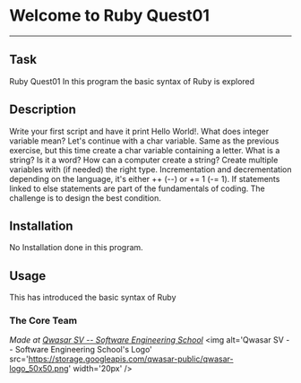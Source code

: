 # Welcome to Ruby Quest01
***

## Task
Ruby Quest01
In this program the basic syntax of Ruby is explored
## Description
Write your first script and have it print Hello World!.
What does integer variable mean?
Let's continue with a char variable. Same as the previous exercise, but this time create a char variable containing a letter.
What is a string? Is it a word? How can a computer create a string?
Create multiple variables with (if needed) the right type.
Incrementation and decrementation depending on the language, it's either ++ (--) or += 1 (-= 1).
If statements linked to else statements are part of the fundamentals of coding. The challenge is to design the best condition.

## Installation
No Installation done in this program.

## Usage
This has introduced the basic syntax of Ruby

### The Core Team


<span><i>Made at <a href='https://qwasar.io'>Qwasar SV -- Software Engineering School</a></i></span>
<span><img alt='Qwasar SV -- Software Engineering School's Logo' src='https://storage.googleapis.com/qwasar-public/qwasar-logo_50x50.png' width='20px' /></span>
